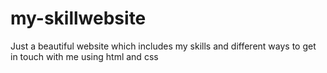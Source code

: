 # my-skillwebsite
Just a beautiful website which includes my skills and different ways to get in touch with me using html and css
